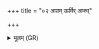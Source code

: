 +++
title = "०२ अपाम् ऊर्मिर् अप्स्व्"

+++
<details><summary>मूलम् (GR)</summary>

(…) अपाम् ऊर्मिर् अप्स्व् अन्तर् यजुष्यः (…) ॥ +++(see stanza 1; Bhatt. mūrmuryajuṣyo)+++
</details>